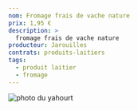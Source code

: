 ```yaml
---
nom: Fromage frais de vache nature
prix: 1,95 €
description: >
  fromage frais de vache nature
producteur: Jarouilles
contrats: produits-laitiers
tags: 
  - produit laitier
  - fromage
---
```


![photo du yahourt](fromage-frais.jpg)